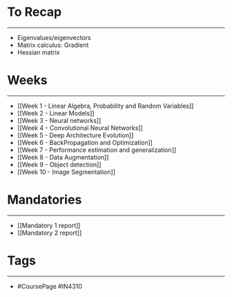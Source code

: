 
# To Recap
---

* Eigenvalues/eigenvectors
* Matrix calculus: Gradient
* Hessian matrix


# Weeks
---

* [[Week 1 - Linear Algebra, Probability and Random Variables]]
* [[Week 2 - Linear Models]]
* [[Week 3 - Neural networks]]
* [[Week 4 - Convolutional Neural Networks]]
* [[Week 5 - Deep Architecture Evolution]]
* [[Week 6 - BackPropagation and Optimization]]
* [[Week 7 - Performance estimation and generalization]]
* [[Week 8 - Data Augmentation]]
* [[Week 9 - Object detection]]
* [[Week 10 - Image Segmentation]]


# Mandatories
---
* [[Mandatory 1 report]]
* [[Mandatory 2 report]]

# Tags
---
* #CoursePage #IN4310
